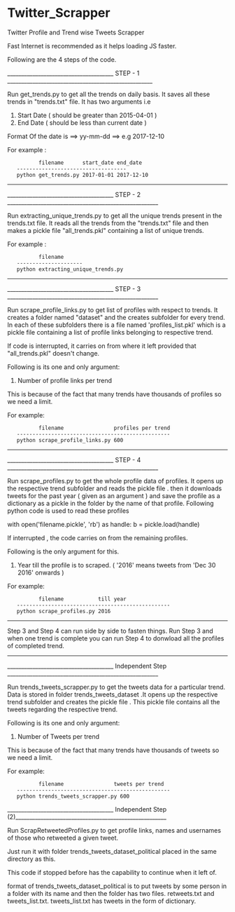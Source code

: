# Twitter_Scrapper
Twitter Profile and Trend wise Tweets Scrapper

Fast Internet is recommended as it helps loading JS faster.

Following are the 4 steps of the code.

______________________________________    STEP - 1    ____________________________________________________

Run get_trends.py to get all the trends on daily basis. It saves all these trends in "trends.txt" file.
It has two arguments i.e
1) Start Date ( should be greater than 2015-04-01 )
2) End Date ( should be less than current date )

Format Of the date is ==> yy-mm-dd ==> e.g 2017-12-10

For example :

              filename      start_date end_date
       -----------------------------------
       python get_trends.py 2017-01-01 2017-12-10

____________________________________________________________________________________________________________

______________________________________    STEP - 2    ______________________________________________________

Run extracting_unique_trends.py to get all the unique trends present in the trends.txt file. It reads all the
trends from the "trends.txt" file and then makes a pickle file "all_trends.pkl" containing a list of unique
trends.

For example :

              filename
       ---------------------
       python extracting_unique_trends.py
____________________________________________________________________________________________________________

______________________________________    STEP - 3    ______________________________________________________

Run scrape_profile_links.py to get list of profiles with respect to trends. It creates a folder named "dataset"
and the creates subfolder for every trend. In each of these subfolders there is a file named 'profiles_list.pkl'
which is a pickle file containing a list of profile links belonging to respective trend.

If code is interrupted, it carries on from where it left provided that "all_trends.pkl" doesn't change.

Following is its one and only argument:
1) Number of profile links per trend

This is because of the fact that many trends have thousands of profiles so we need a limit.

For example:

              filename                profiles per trend
       -------------------------------------------------
       python scrape_profile_links.py 600
____________________________________________________________________________________________________________

______________________________________    STEP - 4    ______________________________________________________

Run scrape_profiles.py to get the whole profile data of profiles. It opens up the respective trend subfolder
and reads the pickle file . then it downloads tweets for the past year ( given as an argument ) and save the
profile as a dictionary as a pickle in the folder by the name of that profile. Following python code is used
to read these profiles

with open('filename.pickle', 'rb') as handle:
    b = pickle.load(handle)

If interrupted , the code carries on from the remaining profiles.

Following is the only argument for this.
1) Year till the profile is to scraped. ( '2016' means tweets from 'Dec 30 2016' onwards )

For example:

              filename           till year
       -------------------------------------------------
       python scrape_profiles.py 2016
____________________________________________________________________________________________________________

Step 3 and Step 4 can run side by side to fasten things.
Run Step 3 and when one trend is complete you can run Step 4 to donwload all the profiles of completed trend.


____________________________________________________________________________________________________________

______________________________________    Independent Step    ______________________________________________________

Run trends_tweets_scrapper.py to get the tweets data for a particular trend. Data is stored in folder
trends_tweets_dataset .It opens up the respective trend subfolder
and creates the pickle file . This pickle file contains all the tweets regarding the respective trend.

Following is its one and only argument:
1) Number of Tweets per trend

This is because of the fact that many trends have thousands of tweets so we need a limit.

For example:

              filename                tweets per trend
       -------------------------------------------------
       python trends_tweets_scrapper.py 600

______________________________________    Independent Step    (2)______________________________________________________

Run ScrapRetweetedProfiles.py to get profile links, names and usernames of those who retweeted a given  tweet.

Just run it with folder trends_tweets_dataset_political placed in the same directory as this.

This code if stopped before has the capability to continue when it left of.

format of trends_tweets_dataset_political is to put tweets by some person in a folder with its name and then the folder has two files. retweets.txt and tweets_list.txt.
tweets_list.txt has tweets in the form of dictionary.